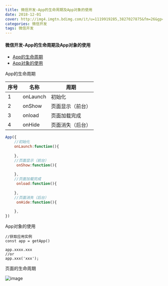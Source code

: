 ```yaml
---
title: 微信开发-App的生命周期及App对象的使用
date: 2018-12-01
cover: http://img4.imgtn.bdimg.com/it/u=1119919285,3827027875&fm=26&gp=0.jpg
categories: 微信开发
tags: 微信开发 
---
```



#### 微信开发-App的生命周期及App对象的使用

- [App的生命周期]()
- [App对象的使用]()

App的生命周期

 序号  |  名称     |   周期
 ---   |  ---      |   ---
   1   |  onLaunch |   初始化
   2   |  onShow   |   页面显示（前台）
   3   |  onload   |   页面加载完成
   4   |  onHide   |   页面消失（后台）
```js
App({
    //初始化
    onLaunch:function(){
        
    },
    //页面显示（前台）
     onShow:function(){
        
    },
    //页面加载完成
     onload:function(){
        
    },
    //页面消失（后台）
     onHide:function(){
        
    },
})
```
App对象的使用
 ```
 //获取应用实例
const app = getApp()

app.xxxx.xxx 
//or
app.xxx('xxx');

 ```

 页面的生命周期

![image](https://github.com/sunzhongt/imgData/blob/master/mdImg/WX%E9%A1%B5%E9%9D%A2%E7%94%9F%E5%91%BD%E5%91%A8%E6%9C%9F.png?raw=true)



